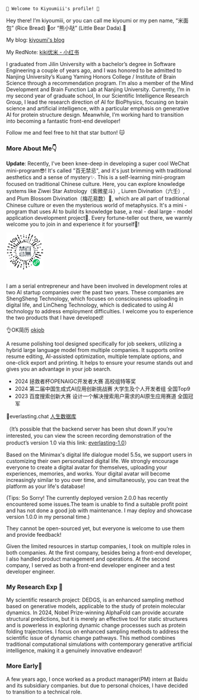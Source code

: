``` 
💞 Welcome to Kiyoumiii's profile! 🥰
```

Hey there! I’m kiyoumiii, or you can call me kiyoumi or my pen name, “米面包” (Rice Bread) 🍞or “熊小哒” (Little Bear Dada).🧸

My blog: [kiyoumi's blog](https://kiyoumiii.github.io/)

My RedNote: [kiki优米 - 小红书](https://www.xiaohongshu.com/user/profile/63394132000000001901da29?m_source=mengfanwetab)

I graduated from Jilin University with a bachelor’s degree in Software Engineering a couple of years ago, and I was honored to be admitted to Nanjing University’s Kuang Yaming Honors College / Institute of Brain Science through a recommendation program. I’m also a member of the Mind Development and Brain Function Lab at Nanjing University. Currently, I’m in my second year of graduate school, In our Scientific Intelligence Research Group, I lead the research direction of AI for BioPhysics, focusing on brain science and artificial intelligence, with a particular emphasis on generative AI for protein structure design. Meanwhile, I’m working hard to transition into becoming a fantastic front-end developer!


Follow me and feel free to hit that star button! 😽



### More About Me👇


**Update**: Recently, I've been knee-deep in developing a super cool WeChat mini-program😎! It's called "百无禁忌", and it's just brimming with traditional aesthetics and a sense of mystery✨. This is a self-learning mini-program focused on traditional Chinese culture. Here, you can explore knowledge systems like Ziwei Star Astrology（紫微星斗）, Liuren Divination（六壬）, and Plum Blossom Divination（梅花易数）🧐, which are all part of traditional Chinese culture or even the mysterious world of metaphysics. It's a mini - program that uses AI to build its knowledge base, a real - deal large - model application development project👏. Every fortune-teller out there, we warmly welcome you to join in and experience it for yourself🎉!

<div>
  <img 
    src="wx-uniapp/baiwujinji.png" 
    style="width: 20%; height: auto;"
    alt="图片描述">
</div>

<br>

I am a serial entrepreneur and have been involved in development roles at two AI startup companies over the past two years. These companies are ShengSheng Technology, which focuses on consciousness uploading in digital life, and LinCheng Technology, which is dedicated to using AI technology to address employment difficulties. I welcome you to experience the two products that I have developed!


👌OK简历 [okjob](https://okjob.linchance.com/)

A resume polishing tool designed specifically for job seekers, utilizing a hybrid large language model from multiple companies. It supports online resume editing, AI-assisted optimization, multiple template options, and one-click export and printing. It helps to ensure your resume stands out and gives you an advantage in your job search.

- 2024 拯救者杯OPENAIGC开发者大赛 高校组特等奖
- 2024 第二届中国生成式AI应用创新挑战赛 大学生及个人开发者组 全国Top9
- 2023 百度搜索创新大赛 设计一个解决搜索用户需求的AI原生应用赛道 全国冠军



🌃everlasting.chat [人生数据库](http://everlasting.chat/) 

（It’s possible that the backend server has been shut down.If you’re interested, you can view the screen recording demonstration of the product’s version 1.0 via this link: [everlasting-1.0](https://mp.weixin.qq.com/s/HReyvwdLY7-b45G5Q_PXoQ)）

Based on the Minimax's digital life dialogue model 5.5s, we support users in customizing their own personalized digital life. We strongly encourage everyone to create a digital avatar for themselves, uploading your experiences, memories, and works. Your digital avatar will become increasingly similar to you over time, and simultaneously, you can treat the platform as your life's database!

(Tips: So Sorry! The currently deployed version 2.0.0 has recently encountered some issues.The team is unable to find a suitable profit point and has not done a good job with maintenance. I may deploy and showcase version 1.0.0 in my personal time.)


They cannot be open-sourced yet, but everyone is welcome to use them and provide feedback!

Given the limited resources in startup companies, I took on multiple roles in both companies. At the first company, besides being a front-end developer, I also handled product management and operations. At the second company, I served as both a front-end developer engineer and a test developer engineer.


### My Research Exp 🔮

My scientific research project: DEDGS, is an enhanced sampling method based on generative models, applicable to the study of protein molecular dynamics. In 2024, Nobel Prize-winning AlphaFold can provide accurate structural predictions, but it is merely an effective tool for static structures and is powerless in exploring dynamic change processes such as protein folding trajectories. I focus on enhanced sampling methods to address the scientific issue of dynamic change pathways. This method combines traditional computational simulations with contemporary generative artificial intelligence, making it a genuinely innovative endeavor!



### More Early💫

A few years ago, I once worked as a product manager(PM) intern at Baidu and its subsidiary companies. but due to personal choices, I have decided to transition to a technical role.


